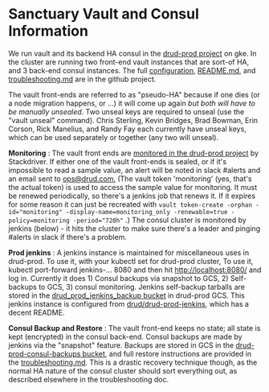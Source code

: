 # Sanctuary Vault and Consul Information

We run vault and its backend HA consul in the [drud-prod project](https://console.cloud.google.com/home/dashboard?project=drud-prod) on gke.  In the cluster are running two front-end vault instances that are sort-of HA, and 3 back-end consul instances. The full [configuration](https://github.com/drud/vault-consul-on-kube), [README.md](https://github.com/drud/vault-consul-on-kube/blob/master/README.md), and [troubleshooting.md](https://github.com/drud/vault-consul-on-kube/blob/master/troubleshooting.md) are in the github project.

The vault front-ends are referred to as &quot;pseudo-HA&quot; because if one dies (or a node migration happens, or ...) it will come up again _but both will have to be manually unsealed_. Two unseal keys are required to unseal (use the &quot;vault unseal&quot; command).  Chris Sterling, Kevin Bridges, Brad Bowman, Erin Corson, Rick Manelius, and Randy Fay each currently have unseal keys, which can be used separately or together (any two will unseal).

**Monitoring** : The vault front ends are [monitored in the drud-prod project](https://app.google.stackdriver.com/policy-advanced?project=drud-prod) by Stackdriver.  If either one of the vault front-ends is sealed, or if it&#39;s impossible to read a sample value, an alert will be noted in slack #alerts and an email sent to  [ops@drud.com.](mailto:ops@newmediadenver.com.) (The vault token 'monitoring' (yes, that's the actual token) is used to access the sample value for monitoring. It must be renewed periodically, so there's a jenkins job that renews it. If it expires for some reason it can just be recreated with `vault token-create -orphan -id="monitoring" -display-name=monitoring_only -renewable=true -policy=monitoring -period="720h"` .) The consul cluster is monitored by jenkins (below) - it hits the cluster to make sure there&#39;s a leader and pinging #alerts in slack if there&#39;s a problem.  

**Prod jenkins** : A jenkins instance is maintained for miscellaneous uses in drud-prod. To use it, with your kubectl set for drud-prod cluster, To use it, kubectl port-forward jenkins-... 8080 and then hit  [http://localhost:8080/](http://localhost:8080/) and log in. Currently it does 1) Consul backups via snapshot to GCS, 2) Self-backups to GCS, 3) consul monitoring.  Jenkins self-backup tarballs are stored in the [drud\_prod\_jenkins\_backup bucket](https://console.cloud.google.com/storage/browser/drud_prod_jenkins_backup/?project=drud-prod) in drud-prod GCS.  This jenkins instance is configured from [drud/drud-prod-jenkins](https://github.com/drud/drud-prod-jenkins), which has a decent README.

**Consul Backup and Restore** : The vault front-end keeps no state; all state is kept (encrypted) in the consul back-end. Consul backups are made by jenkins via the &quot;snapshot&quot; feature. Backups are stored in GCS in the [drud-prod-consul-backups bucket](https://console.cloud.google.com/storage/browser/drud-prod-consul-backups/?project=drud-prod), and full restore instructions are provided in the [troubleshooting.md](https://github.com/drud/vault-consul-on-kube/blob/master/troubleshooting.md#complete-loss-and-rebuild-with-recovery-using-a-consul-snapshot). This is a drastic recovery technique though, as the normal HA nature of the consul cluster should sort everything out, as described elsewhere in the troubleshooting doc.
